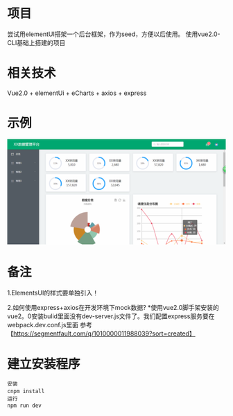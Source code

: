 # 项目


尝试用elementUI搭架一个后台框架，作为seed，方便以后使用。
使用vue2.0-CLI基础上搭建的项目

# 相关技术

Vue2.0 + elementUi + eCharts + axios + express

# 示例

![image](https://github.com/ericyishi/img-folder/blob/master/dataSystemPlatform.png)

# 备注
1.ElementsUI的样式要单独引入！

2.如何使用express+axios在开发环境下mock数据?
*使用vue2.0脚手架安装的vue2。0安装bulid里面没有dev-server.js文件了。我们配置express服务要在webpack.dev.conf.js里面
参考【https://segmentfault.com/q/1010000011988039?sort=created】


# 建立安装程序

``` bash
安装
cnpm install
运行
npm run dev


```

